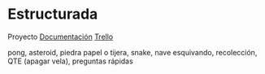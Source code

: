 # Estructurada
Proyecto
[Documentación](https://docs.google.com/document/d/1k6WmmTl99E8vPA-qOKe6a6FxYouPquhXfmINWp7MwqU/edit?usp=sharing)
[Trello](https://trello.com/invite/b/cGjtn6SA/7185b1827e89084c7b39e801114292bc/estructurada)

pong, asteroid, piedra papel o tijera, snake, nave esquivando, recolección, QTE (apagar vela), preguntas rápidas 
